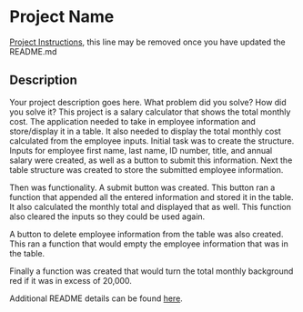 # Project Name

[Project Instructions](./INSTRUCTIONS.md), this line may be removed once you have updated the README.md

## Description

Your project description goes here. What problem did you solve? How did you solve it?
This project is a salary calculator that shows the total monthly cost.
The application needed to take in employee information and store/display it in a table.
It also needed to display the total monthly cost calculated from the employee inputs.
Initial task was to create the structure. Inputs for employee first name, last name, ID number, title, and annual salary were created, as well as a button to submit this information.
Next the table structure was created to store the submitted employee information.

Then was functionality.  A submit button was created.  This button ran a function that appended all the entered information and stored it in the table.  It also calculated the monthly total and displayed that as well.  This function also cleared the inputs so they could be used again.

A button to delete employee information from the table was also created.  This ran a function that would empty the employee information that was in the table.

Finally a function was created that would turn the total monthly background red if it was in excess of 20,000.


Additional README details can be found [here](https://github.com/PrimeAcademy/readme-template/blob/master/README.md).
